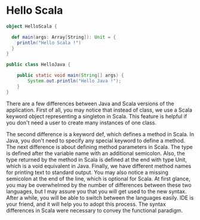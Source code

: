 # Hello Scala

```scala
object HelloScala {

  def main(args: Array[String]): Unit = {
    println("Hello Scala !")
  }
}
```

```java
public class HelloJava {

    public static void main(String[] args) {
        System.out.println("Hello Java !");
    }
}
```

There are a few differences between Java and Scala versions of the application.
First of all, you may notice that instead of class, we use a Scala keyword object representing a singleton in Scala. This feature is helpful if you don't need a user to create many instances of one class.

The second difference is a keyword def, which defines a method in Scala. In Java, you don't need to specify any special keyword to define a method.
The next difference is about defining method parameters in Scala. The type is defined after the variable name with an additional semicolon. Also, the type returned by the method in Scala is defined at the end with type Unit, which is a void equivalent in Java.
Finally, we have different method names for printing text to standard output. You may also notice a missing semicolon at the end of the line, which is optional for Scala.
At first glance, you may be overwhelmed by the number of differences between these two languages, but I may assure you that you will get used to the new syntax. After a while, you will be able to switch between the languages easily. IDE is your friend, and it will help you to adopt this process. The syntax differences in Scala were necessary to convey the functional paradigm.